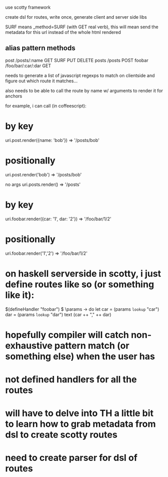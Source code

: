 use scotty framework

create dsl for routes, write once, generate client and server side libs

SURF means _method=SURF (with GET real verb),
this will mean send the metadata for this url instead of the whole html rendered

alias   pattern             methods
-----------------------------------------------
post    /posts/:name        GET SURF PUT DELETE
posts   /posts              POST
foobar  /foo/bar/:car/:dar  GET


needs to generate a list of javascript regexps to match on clientside and figure out which route it matches...

also needs to be able to call the route by name w/ arguments to render it for anchors

for example, i can call (in coffeescript):

# by key
uri.post.render({name: 'bob'}) => '/posts/bob'
# positionally
uri.post.render('bob') => '/posts/bob'

no args
uri.posts.render() => '/posts'

# by key
uri.foobar.render({car: '1', dar: '2'}) => '/foo/bar/1/2'
# positionally
uri.foobar.render('1','2') => '/foo/bar/1/2'


# on haskell serverside in scotty, i just define routes like so (or something like it):


$(defineHandler "foobar") $ \params -> do
  let car = (params `lookup` "car")
      dar = (params `lookup` "dar")
  text (car ++ "," ++ dar)
  
# hopefully compiler will catch non-exhaustive pattern match (or something else) when the user has
# not defined handlers for all the routes

# will have to delve into TH a little bit to learn how to grab metadata from dsl to create scotty routes

# need to create parser for dsl of routes

